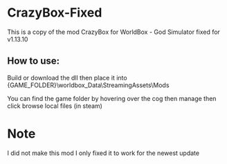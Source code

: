 # CrazyBox-Fixed
This is a copy of the mod CrazyBox for WorldBox - God Simulator fixed for v1.13.10

## How to use:

Build or download the dll then place it into {GAME_FOLDER}\worldbox_Data\StreamingAssets\Mods

You can find the game folder by hovering over the cog then manage then click browse local files (in steam)


# Note

I did not make this mod I only fixed it to work for the newest update
